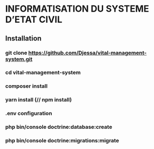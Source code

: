 # INFORMATISATION DU SYSTEME D’ETAT CIVIL

## Installation

### git clone  https://github.com/Djessa/vital-management-system.git
### cd vital-management-system
### composer install
### yarn install  (// npm install)
### .env configuration
### php bin/console doctrine:database:create
### php bin/console doctrine:migrations:migrate